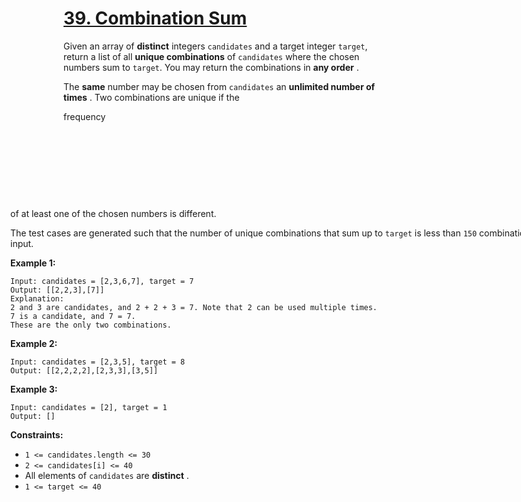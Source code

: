 # [39. Combination Sum](https://leetcode.com/problems/combination-sum/description/)

Given an array of **distinct**  integers `candidates` and a target integer `target`, return a list of all **unique combinations**  of `candidates` where the chosen numbers sum to `target`. You may return the combinations in **any order** .

The **same**  number may be chosen from `candidates` an **unlimited number of times** . Two combinations are unique if the <div aria-expanded="false" data-headlessui-state="" id="headlessui-popover-button-:rt:">frequency<div style="position: fixed; z-index: 40; inset: 0px auto auto 0px; transform: translate(143px, 410px);"> of at least one of the chosen numbers is different.

The test cases are generated such that the number of unique combinations that sum up to `target` is less than `150` combinations for the given input.

**Example 1:** 

```
Input: candidates = [2,3,6,7], target = 7
Output: [[2,2,3],[7]]
Explanation:
2 and 3 are candidates, and 2 + 2 + 3 = 7. Note that 2 can be used multiple times.
7 is a candidate, and 7 = 7.
These are the only two combinations.
```

**Example 2:** 

```
Input: candidates = [2,3,5], target = 8
Output: [[2,2,2,2],[2,3,3],[3,5]]
```

**Example 3:** 

```
Input: candidates = [2], target = 1
Output: []
```

**Constraints:** 

- `1 <= candidates.length <= 30`
- `2 <= candidates[i] <= 40`
- All elements of `candidates` are **distinct** .
- `1 <= target <= 40`